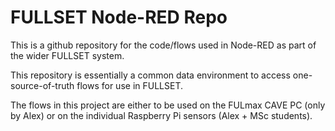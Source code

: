 # FULLSET Node-RED Repo

This is a github repository for the code/flows used in Node-RED as part of the wider FULLSET system.

This repository is essentially a common data environment to access one-source-of-truth flows for use in FULLSET.

The flows in this project are either to be used on the FULmax CAVE PC (only by Alex) or on the individual Raspberry Pi sensors (Alex + MSc students). 
